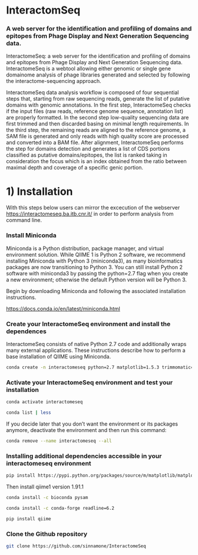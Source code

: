 # InteractomSeq

### A web server for the identification and profiling of domains and epitopes from Phage Display and Next Generation Sequencing data.

InteractomeSeq: a web server for the identification and profiling of domains and epitopes from Phage Display and Next Generation Sequencing data. InteractomeSeq is a webtool allowing either genomic or single gene domainome analysis of phage libraries generated and selected by following the interactome-sequencing approach.

InteractomeSeq data analysis workflow is composed of four sequential steps that, starting from raw sequencing reads, generate the list of putative domains with genomic annotations. In the first step, InteractomeSeq checks if the input files (raw reads, reference genome sequence, annotation list) are properly formatted. In the second step low-quality sequencing data are first trimmed and then discarded basing on minimal length requirements. In the third step, the remaining reads are aligned to the reference genome, a SAM file is generated and only reads with high quality score are processed and converted into a BAM file. After alignment, InteractomeSeq performs the step for domains detection and generates a list of CDS portions classified as putative domains/epitopes, the list is ranked taking in consideration the focus which is an index obtained from the ratio between maximal depth and coverage of a specific genic portion.

# 1)  Installation 

With this steps below users can mirror the excecution of the webserver https://interactomeseq.ba.itb.cnr.it/ in order to perform analysis from command line. 

### Install Miniconda

Miniconda is a Python distribution, package manager, and virtual environment solution. While QIIME 1 is Python 2 software, we recommend installing Miniconda with Python 3 (miniconda3), as many bioinformatics packages are now transitioning to Python 3. You can still install Python 2 software with miniconda3 by passing the python=2.7 flag when you create a new environment; otherwise the default Python version will be Python 3.

Begin by downloading Miniconda and following the associated installation instructions.

https://docs.conda.io/en/latest/miniconda.html

### Create your InteractomeSeq environment and install the dependences

InteractomeSeq consists of native Python 2.7 code and additionally wraps many external applications. These instructions describe how to perform a base installation of QIIME using Miniconda.


```bash
conda create -n interactomeseq python=2.7 matplotlib=1.5.3 trimmomatic=0.36 kallisto=0.46.0 cutadapt=1.12 blast r-base=3.4.1  cython biom-format biopython pybedtools bioconductor-edger ucsc-bedgraphtobigwig -c conda-forge -c bioconda -c r -c anaconda
```

### Activate your InteractomeSeq environment and test your installation


```bash
conda activate interactomeseq
```


```bash
conda list | less 
```

If you decide later that you don’t want the environment or its packages anymore, deactivate the environment and then run this command:


```bash
conda remove --name interactomeseq --all
```

### Installing additional dependencies accessible in your interactomeseq environment


```bash
pip install https://pypi.python.org/packages/source/m/matplotlib/matplotlib-1.4.3.tar.gz
```

Then install qiime1 version 1.91.1


```bash
conda install -c bioconda pysam
```


```bash
conda install -c conda-forge readline=6.2
```


```bash
pip install qiime
```

### Clone the Github repository


```bash
git clone https://github.com/sinnamone/InteractomeSeq
```
